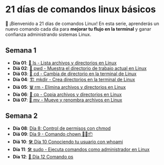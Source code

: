 # 21 días de comandos linux básicos

👋 ¡Bienvenido a 21 días de comandos Linux! En esta serie, aprenderás un nuevo comando cada día para
**mejorar tu flujo en la terminal** y ganar confianza administrando sistemas Linux.

## Semana 1

* **Día 01**: [📂 ls - Lista archivos y directorios en Linux](01_21_dias_ls_listar_archivos_y_directorios.md)
* **Díá 02**: [📍 pwd - Muestra el directorio de trabajo actual en Linux](02_21_dias_pwd_descubre_en_que_directorio_estas.md)
* **Díá 03**: [🔄 cd - Cambia de directorio en la terminal de Linux](03_21_dias_cd_moverte_entre_directorios.md)
* **Día 04**: [🏗️ mkdir - Crea directorios en la terminal de Linux](04_21_dias_mkdir_crear_directorios.md)
* **Díá 05**: [🗑️ rm - Elimina archivos y directorios en Linux](05_21_dias_rm_elimina_archivos.md)
* **Día 06**: [📄 cp - Copia archivos y directorios en Linux](06_21_dias_cp_copiar_archivos.md)
* **Díá 07**: [🔀 mv - Mueve y renombra archivos en Linux](07_21_dias_mv_mover_renombrar_archivos.md)

## Semana 2

* **Día 08**: [Día 8: Control de permisos con chmod](08_21_dias_chmod_controlar_permisos_archivos.md)
* **Díá 09**: [Día 9 - Comando chown 🧑💼📦](09_21_dias_chown_cambiar_propietario_archivos.md)
* **Díá 10**: [🛠️ Día 10 Conociendo tu usuario con whoami](10_21_dias_whois_identificar_usuarios.md)
* **Día 11**: [🛠️ sudo - Ejecuta comandos como administrador en Linux](11_21_dias_sudo_comandos_administrador.md)
* **Día 12**: [🧠 Día 12 Comando ps](12_21_dias_ps_mostrar_procesos.md)
